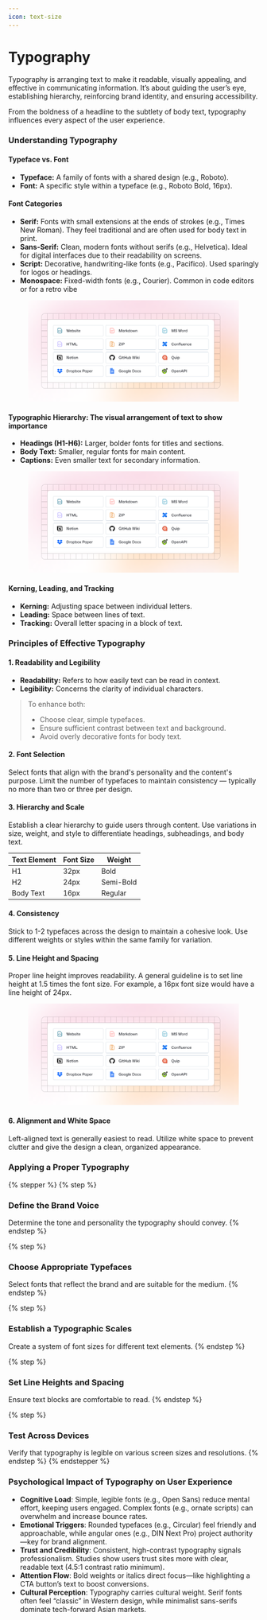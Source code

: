 ```yaml
---
icon: text-size
---
```


# Typography

Typography is arranging text to make it readable, visually appealing, and effective in communicating information. It’s about guiding the user’s eye, establishing hierarchy, reinforcing brand identity, and ensuring accessibility.

From the boldness of a headline to the subtlety of body text, typography influences every aspect of the user experience.

### Understanding Typography

#### Typeface vs. Font

* **Typeface:** A family of fonts with a shared design (e.g., Roboto).
* **Font:** A specific style within a typeface (e.g., Roboto Bold, 16px).

#### Font Categories

* **Serif:** Fonts with small extensions at the ends of strokes (e.g., Times New Roman). They feel traditional and are often used for body text in print.
* **Sans-Serif:** Clean, modern fonts without serifs (e.g., Helvetica). Ideal for digital interfaces due to their readability on screens.
* **Script:** Decorative, handwriting-like fonts (e.g., Pacifico). Used sparingly for logos or headings.
* **Monospace:** Fixed-width fonts (e.g., Courier). Common in code editors or for a retro vibe

<figure><img src=".gitbook/assets/quickstart-import.png" alt=""><figcaption></figcaption></figure>

#### Typographic Hierarchy: The visual arrangement of text to show importance

* **Headings (H1-H6):** Larger, bolder fonts for titles and sections.
* **Body Text:** Smaller, regular fonts for main content.
* **Captions:** Even smaller text for secondary information.

<figure><img src=".gitbook/assets/quickstart-import.png" alt=""><figcaption></figcaption></figure>

#### Kerning, Leading, and Tracking

* **Kerning:** Adjusting space between individual letters.
* **Leading:** Space between lines of text.
* **Tracking:** Overall letter spacing in a block of text.

### Principles of Effective Typography

#### 1. **Readability and Legibility**

* **Readability:** Refers to how easily text can be read in context.
* **Legibility:** Concerns the clarity of individual characters.

> To enhance both:
>
> * Choose clear, simple typefaces.
> * Ensure sufficient contrast between text and background.
> * Avoid overly decorative fonts for body text.

#### 2. **Font Selection**

Select fonts that align with the brand's personality and the content's purpose. Limit the number of typefaces to maintain consistency — typically no more than two or three per design.

#### 3. **Hierarchy and Scale**

Establish a clear hierarchy to guide users through content. Use variations in size, weight, and style to differentiate headings, subheadings, and body text.

| Text Element | Font Size | Weight    |
| ------------ | --------- | --------- |
| H1           | 32px      | Bold      |
| H2           | 24px      | Semi-Bold |
| Body Text    | 16px      | Regular   |

#### 4. Consistency

Stick to 1-2 typefaces across the design to maintain a cohesive look. Use different weights or styles within the same family for variation.

#### 5. **Line Height and Spacing**

Proper line height improves readability. A general guideline is to set line height at 1.5 times the font size. For example, a 16px font size would have a line height of 24px.

<figure><img src=".gitbook/assets/quickstart-import.png" alt=""><figcaption></figcaption></figure>

#### 6. **Alignment and White Space**

Left-aligned text is generally easiest to read. Utilize white space to prevent clutter and give the design a clean, organized appearance.

### Applying a Proper Typography

{% stepper %}
{% step %}
### Define the Brand Voice

Determine the tone and personality the typography should convey.
{% endstep %}

{% step %}
### Choose Appropriate Typefaces

Select fonts that reflect the brand and are suitable for the medium.
{% endstep %}

{% step %}
### Establish a Typographic Scales

Create a system of font sizes for different text elements.
{% endstep %}

{% step %}
### Set Line Heights and Spacing

Ensure text blocks are comfortable to read.
{% endstep %}

{% step %}
### Test Across Devices

Verify that typography is legible on various screen sizes and resolutions.
{% endstep %}
{% endstepper %}

### Psychological Impact of Typography on User Experience

* **Cognitive Load**: Simple, legible fonts (e.g., Open Sans) reduce mental effort, keeping users engaged. Complex fonts (e.g., ornate scripts) can overwhelm and increase bounce rates.
* **Emotional Triggers**: Rounded typefaces (e.g., Circular) feel friendly and approachable, while angular ones (e.g., DIN Next Pro) project authority—key for brand alignment.
* **Trust and Credibility**: Consistent, high-contrast typography signals professionalism. Studies show users trust sites more with clear, readable text (4.5:1 contrast ratio minimum).
* **Attention Flow**: Bold weights or italics direct focus—like highlighting a CTA button’s text to boost conversions.
* **Cultural Perception**: Typography carries cultural weight. Serif fonts often feel “classic” in Western design, while minimalist sans-serifs dominate tech-forward Asian markets.
